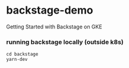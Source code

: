 # backstage-demo
Getting Started with Backstage on GKE 



### running backstage locally (outside k8s)

```
cd backstage
yarn-dev
```